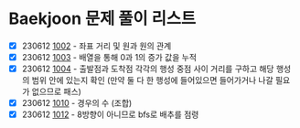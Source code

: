 # Baekjoon 문제 풀이 리스트

- [X] 230612 [1002](https://www.acmicpc.net/problem/1002) - 좌표 거리 및 원과 원의 관계
- [X] 230612 [1003](https://www.acmicpc.net/problem/1003) - 배열을 통해 0과 1의 증가 값을 누적
- [X] 230612 [1004](https://www.acmicpc.net/problem/1004) - 출발점과 도착점 각각의 행성 중점 사이 거리를 구하고 해당 행성의 범위 안에 있는지 확인 (만약 둘 다 한 행성에 들어있으면 들어가거나 나갈 필요가 없으므로 패스)
- [X] 230612 [1010](https://www.acmicpc.net/problem/1010) - 경우의 수 (조합)
- [X] 230612 [1012](https://www.acmicpc.net/problem/1012) - 8방향이 아니므로 bfs로 배추를 점령
